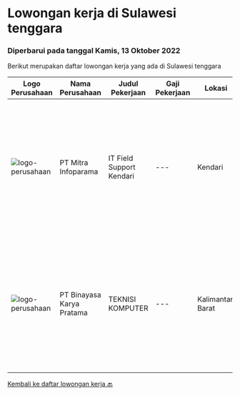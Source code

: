 
  # Lowongan kerja di Sulawesi tenggara

  ### Diperbarui pada tanggal Kamis, 13 Oktober 2022

  Berikut merupakan daftar lowongan kerja yang ada di Sulawesi tenggara

  |Logo Perusahaan | Nama Perusahaan | Judul Pekerjaan | Gaji Pekerjaan | Lokasi | Deskripsi | Tanggal diunggah | Pranala |
  | -------------- | --------------- | --------------- | --------- | --------- | -------------- | ------- | ----------- |
  |![logo-perusahaan](https://image-service-cdn.seek.com.au/8141e1a24c77e5f291a80cf9dfc94b33b4aef523/ee4dce1061f3f616224767ad58cb2fc751b8d2dc)|PT Mitra Infoparama|IT Field Support Kendari|---|Kendari|Pendidikan minimal SMK jurusan TKJ atau setara. Menguasai perangkat keras (hardware) PC dan Laptop serta Operating System Windows. Mampu melakukan...|Jumat, 30 September 2022|https://www.jobstreet.co.id/id/job/it-field-support-kendari-4033370?token=0~06bde0cd-a90c-414c-b48c-8b2b523f5131&sectionRank=1&jobId=jobstreet-id-job-4033370|
|![logo-perusahaan](https://image-service-cdn.seek.com.au/ffbcd8309fe4010672e6779bce48c2652d16094e/ee4dce1061f3f616224767ad58cb2fc751b8d2dc)|PT Binayasa Karya Pratama|TEKNISI KOMPUTER|---|Kalimantan Barat|Tanggung Jawab Pekerjaan: Melakukan pemantauan terhadap perangkat serta maintenance yang bersifat preventif seperti update patch Operating System dan...|Kamis, 22 September 2022|https://www.jobstreet.co.id/id/job/teknisi-komputer-4042027?token=0~06bde0cd-a90c-414c-b48c-8b2b523f5131&sectionRank=2&jobId=jobstreet-id-job-4042027|


  [Kembali ke daftar lowongan kerja 🔙](../README.md#daftar-lowongan-kerja)
  